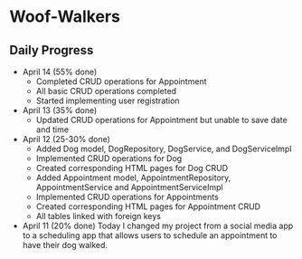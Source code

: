 # Woof-Walkers


## Daily Progress
* April 14 (55% done)
  * Completed CRUD operations for Appointment
  * All basic CRUD operations completed
  * Started implementing user registration
* April 13 (35% done)
  * Updated CRUD operations for Appointment but unable to save date and time
* April 12 (25-30% done)
  * Added Dog model, DogRepository, DogService, and DogServiceImpl
  * Implemented CRUD operations for Dog
  * Created corresponding HTML pages for Dog CRUD
  * Added Appointment model, AppointmentRepository, AppointmentService and AppointmentServiceImpl
  * Implemented CRUD operations for Appointments
  * Created corresponding HTML pages for Appointment CRUD
  * All tables linked with foreign keys
* April 11 (20% done)
Today I changed my project from a social media app to a scheduling app that allows users to schedule an appointment to have their dog walked.


